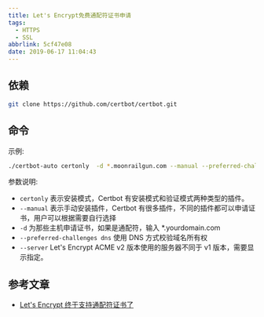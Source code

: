 ```yaml
---
title: Let's Encrypt免费通配符证书申请
tags:
  - HTTPS
  - SSL
abbrlink: 5cf47e08
date: 2019-06-17 11:04:43
---
```


## 依赖

```bash
git clone https://github.com/certbot/certbot.git
```

## 命令

示例:
```bash
./certbot-auto certonly  -d *.moonrailgun.com --manual --preferred-challenges dns --server https://acme-v02.api.letsencrypt.org/directory
```

参数说明:
- `certonly` 表示安装模式，Certbot 有安装模式和验证模式两种类型的插件。
- `--manual` 表示手动安装插件，Certbot 有很多插件，不同的插件都可以申请证书，用户可以根据需要自行选择
- `-d` 为那些主机申请证书，如果是通配符，输入 *.yourdomain.com
- `--preferred-challenges dns` 使用 DNS 方式校验域名所有权
- `--server` Let's Encrypt ACME v2 版本使用的服务器不同于 v1 版本，需要显示指定。

## 参考文章

- [Let's Encrypt 终于支持通配符证书了](https://www.jianshu.com/p/c5c9d071e395)
